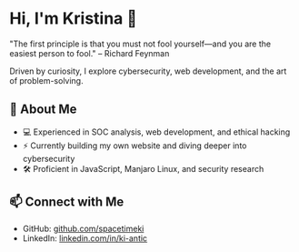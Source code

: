 # Hi, I'm Kristina 👋  

"The first principle is that you must not fool yourself—and you are the easiest person to fool." – Richard Feynman  

Driven by curiosity, I explore cybersecurity, web development, and the art of problem-solving.

## 🔹 About Me  
- 💻 Experienced in SOC analysis, web development, and ethical hacking  
- ⚡ Currently building my own website and diving deeper into cybersecurity  
- 🛠️ Proficient in JavaScript, Manjaro Linux, and security research  

## 📫 Connect with Me  
- GitHub: [github.com/spacetimeki](https://github.com/spacetimeki)  
- LinkedIn: [linkedin.com/in/ki-antic](https://linkedin.com/in/ki-antic)  
